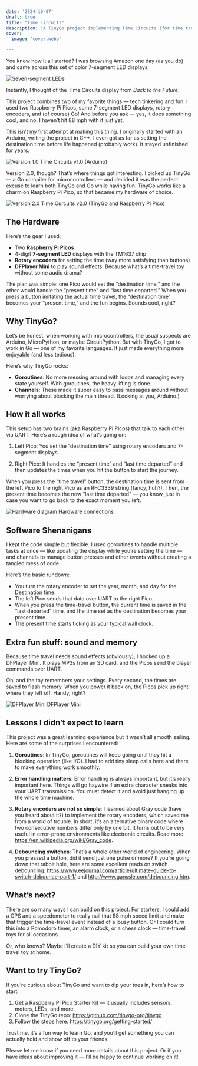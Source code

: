 ```yaml
---
date: '2024-10-07'
draft: true
title: "Time circuits"
description: "A TinyGo project implementing Time Circuits (for time travel, you know)"
cover:
  image: "cover.webp"

---
```


You know how it all started? I was browsing Amazon one day (as you do) and came across this set of color 7-segment LED displays.

![Seven-segment LEDs](seven-segment-leds.webp)

Instantly, I thought of the Time Circuits display from _Back to the Future_.

This project combines two of my favorite things — tech tinkering and fun. I used two Raspberry Pi Picos, some 7-segment LED displays, rotary encoders, and (of course) Go! And before you ask — yes, it does something cool, and no, I haven’t hit 88 mph with it just yet.

This isn’t my first attempt at making this thing. I originally started with an Arduino, writing the project in C++. I even got as far as setting the destination time before life happened (probably work). It stayed unfinished for years.

![Version 1.0](version1.webp)
Time Circuits v1.0 (Arduino)

Version 2.0, though? That’s where things got interesting. I picked up TinyGo — a Go compiler for microcontrollers — and decided it was the perfect excuse to learn both TinyGo and Go while having fun. TinyGo works like a charm on Raspberry Pi Pico, so that became my hardware of choice.

![Version 2.0](version2.webp)
Time Curcuits v2.0 (TinyGo and Raspberry Pi Pico)

## The Hardware

Here’s the gear I used:

- Two **Raspberry Pi Picos**
- 4-digit **7-segment LED** displays with the TM1637 chip
- **Rotary encoders** for setting the time (way more satisfying than buttons)
- **DFPlayer Mini** to play sound effects. Because what’s a time-travel toy without some audio drama?

The plan was simple: one Pico would set the “destination time,” and the other would handle the “present time” and “last time departed.” When you press a button imitating the actual time travel, the “destination time” becomes your “present time,” and the fun begins. Sounds cool, right?

## Why TinyGo?

Let’s be honest: when working with microcontrollers, the usual suspects are Arduino, MicroPython, or maybe CircuitPython. But with TinyGo, I got to work in Go — one of my favorite languages. It just made everything more enjoyable (and less tedious).

Here’s why TinyGo rocks:

- **Goroutines**: No more messing around with loops and managing every state yourself. With goroutines, the heavy lifting is done.
- **Channels**: These made it super easy to pass messages around without worrying about blocking the main thread. (Looking at you, Arduino.)


## How it all works

This setup has two brains (aka Raspberry Pi Picos) that talk to each other via UART. Here’s a rough idea of what’s going on:

1. Left Pico: You set the “destination time” using rotary encoders and 7-segment displays.

1. Right Pico: It handles the “present time” and “last time departed” and then updates the times when you hit the button to start the journey.

When you press the “time travel” button, the destination time is sent from the left Pico to the right Pico as an RFC3339 string (fancy, huh?). Then, the present time becomes the new “last time departed” — you know, just in case you want to go back to the exact moment you left.

![Hardware diagram](breadboard.webp)
Hardware connections

## Software Shenanigans

I kept the code simple but flexible. I used goroutines to handle multiple tasks at once — like updating the display while you’re setting the time — and channels to manage button presses and other events without creating a tangled mess of code.

Here’s the basic rundown:

- You turn the rotary encoder to set the year, month, and day for the Destination time.
- The left Pico sends that data over UART to the right Pico.
- When you press the time-travel button, the current time is saved in the “last departed” time, and the time set as the destination becomes your present time.
- The present time starts ticking as your typical wall clock.

## Extra fun stuff: sound and memory

Because time travel needs sound effects (obviously), I hooked up a DFPlayer Mini. It plays MP3s from an SD card, and the Picos send the player commands over UART.

Oh, and the toy remembers your settings. Every second, the times are saved to flash memory. When you power it back on, the Picos pick up right where they left off. Handy, right?

![DFPlayer Mini](dfplayer.webp)
DFPlayer Mini

## Lessons I didn’t expect to learn

This project was a great learning experience but it wasn’t all smooth sailing. Here are some of the surprises I encountered:

1. **Goroutines**: In TinyGo, goroutines will keep going until they hit a blocking operation (like I/O). I had to add tiny sleep calls here and there to make everything work smoothly.

1. **Error handling matters**: Error handling is always important, but it’s really important here. Things will go haywire if an extra character sneaks into your UART transmission. You must detect it and avoid just hanging up the whole time machine.

1. **Rotary encoders are not so simple**: I learned about Gray code (have you heard about it?) to implement the rotary encoders, which saved me from a world of trouble. In short, it’s an alternative binary code where two consecutive numbers differ only by one bit. It turns out to be very useful in error-prone environments like electronic circuits. Read more: https://en.wikipedia.org/wiki/Gray_code.

1. **Debouncing switches**: That’s a whole other world of engineering. When you pressed a button, did it send just one pulse or more? If you’re going down that rabbit hole, here are some excellent reads on switch debouncing: https://www.eejournal.com/article/ultimate-guide-to-switch-debounce-part-1/ and http://www.ganssle.com/debouncing.htm.

## What’s next?

There are so many ways I can build on this project. For starters, I could add a GPS and a speedometer to really nail that 88 mph speed limit and make that trigger the time-travel event instead of a lousy button. Or I could turn this into a Pomodoro timer, an alarm clock, or a chess clock — time-travel toys for all occasions.

Or, who knows? Maybe I’ll create a DIY kit so you can build your own time-travel toy at home.

## Want to try TinyGo?

If you’re curious about TinyGo and want to dip your toes in, here’s how to start:

1. Get a Raspberry Pi Pico Starter Kit — it usually includes sensors, motors, LEDs, and more.
1. Clone the TinyGo repo: https://github.com/tinygo-org/tinygo
1. Follow the steps here: https://tinygo.org/getting-started/

Trust me, it’s a fun way to learn Go, and you’ll get something you can actually hold and show off to your friends.

Please let me know if you need more details about this project. Or if you have ideas about improving it — I’ll be happy to continue working on it!
